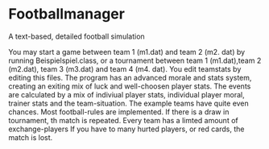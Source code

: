 # Footballmanager
A text-based, detailed football simulation

You may start a game between team 1 (m1.dat) and team 2 (m2. dat) by running Beispielspiel.class, or a tournament between
team 1 (m1.dat),team 2 (m2.dat), team 3 (m3.dat) and team 4 (m4. dat). You edit teamstats by editing this files. The program has an advanced 
morale and stats system, creating an exiting mix of luck and well-choosen player stats. The events are calculated by a mix of indiviual
player stats, individual player moral, trainer stats and the team-situation.
The example teams have quite even chances.
Most football-rules are implemented. If there is a draw in tournament, th match is repeated. Every team has a limted amount of exchange-players
If you have to many hurted players, or red cards, the match is lost.
